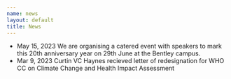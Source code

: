 ```yaml
---
name: news
layout: default
title: News
---
```


- May 15, 2023	We are organising a catered event with speakers to mark this 20th anniversary year on 29th June at the Bentley campus.
- Mar 9, 2023	Curtin VC Haynes recieved letter of redesignation for WHO CC on Climate Change and Health Impact Assessment
